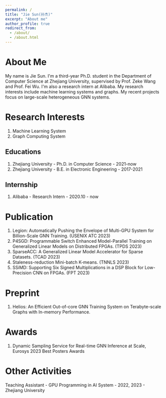 ```yaml
---
permalink: /
title: "Jie Sun(孙杰)"
excerpt: "About me"
author_profile: true
redirect_from: 
  - /about/
  - /about.html
---
```



About Me
======
My name is Jie Sun. I'm a third-year Ph.D. student in the Department of Computer Science at Zhejiang University, supervised by Prof. Zeke Wang and Prof. Fei Wu. I'm also a research intern at Alibaba. My research interests include machine learning systems and graphs. My recent projects focus on large-scale heterogeneous GNN systems.

Research Interests
======
1. Machine Learning System
1. Graph Computing System

Educations
------
1. Zhejiang University - Ph.D. in Computer Science - 2021-now
2. Zhejiang University - B.E. in Electronic Engineering - 2017-2021

Internship
------
1. Alibaba - Research Intern - 2020.10 - now

Publication
======
1. Legion: Automatically Pushing the Envelope of Multi-GPU System for Billion-Scale GNN Training. (USENIX ATC 2023)
1. P4SGD: Programmable Switch Enhanced Model-Parallel Training on Generalized Linear Models on Distributed FPGAs. (TPDS 2023)
1. SparseACC: A Generalized Linear Model Accelerator for Sparse Datasets. (TCAD 2023)
1. Staleness-reduction Mini-batch K-means. (TNNLS 2023)
1. SSiMD: Supporting Six Signed Multiplications in a DSP Block for Low-Precision CNN on FPGAs. (FPT 2023)

Preprint
======
1. Helios: An Efficient Out-of-core GNN Training System on Terabyte-scale Graphs with In-memory Performance.

Awards
======
1. Dynamic Sampling Service for Real-time GNN Inference at Scale, Eurosys 2023 Best Posters Awards

Other Activities
======
Teaching Assistant - GPU Programming in AI System - 2022, 2023 - Zhejiang University

